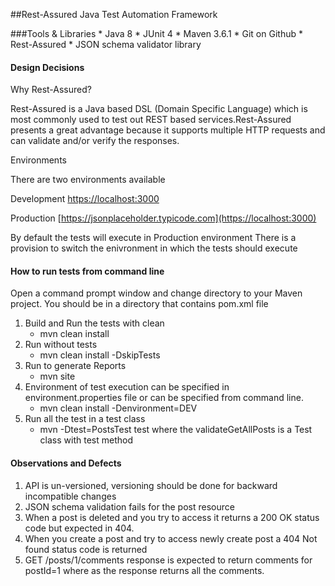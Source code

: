 ##Rest-Assured Java Test Automation Framework

###Tools & Libraries
    * Java 8
    * JUnit 4
    * Maven 3.6.1
    * Git on Github
    * Rest-Assured
    * JSON schema validator library

####   Design Decisions
   Why Rest-Assured? 
   
   Rest-Assured is a Java based DSL (Domain Specific Language) which is most commonly 
   used to test out REST based services.Rest-Assured presents a great advantage 
   because it supports multiple HTTP requests and can validate and/or verify the responses.
    
   Environments
   
   There are two environments available
   
   Development [https://localhost:3000](https://localhost:3000)
   
   Production  [https://jsonplaceholder.typicode.com](https://localhost:3000)
   
   By default the tests will execute in Production environment
   There is a provision to switch the enivronment in which the tests should execute
    
####  How to run tests from command line
   Open a command prompt window and change directory to your Maven project.
   You should be in a directory that contains pom.xml file
  1. Build and Run the tests with clean
     * mvn clean install
  2. Run without tests
     * mvn clean install -DskipTests
  3. Run to generate Reports
     * mvn site
  4. Environment of test execution can be specified 
     in environment.properties file or can be specified 
     from command line.
     * mvn clean install -Denvironment=DEV
  5. Run all the test in a test class
     *  mvn -Dtest=PostsTest test 
     where the validateGetAllPosts is a Test class with test method  

#### Observations and Defects
  1. API is un-versioned, versioning should be done for backward incompatible changes
  2. JSON schema validation fails for the post resource
  3. When a post is deleted and you try to access it returns a 200 OK status code but expected in 404.
  4. When you create a post and try to access newly create post a 404 Not found status code  is returned
  5. GET	/posts/1/comments  response is expected to return comments for postId=1
     where as the response returns all the comments.
     
     


